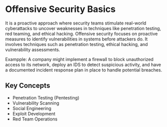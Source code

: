 # Offensive Security Basics

It is a proactive approach where security teams stimulate real-world cyberattacks to uncover weaknesses in techniques like penetration testing, red teaming, and ethical hacking.
Offensive security focuses on proactive measures to identify vulnerabilities in systems before attackers do. It involves techniques such as penetration testing, ethical hacking, and vulnerability assessments.

Exampple:
A company might implement a firewall to block unauthorized access to its network, deploy an IDS to detect suspicious activity, and have a documented incident response plan in place to handle potential breaches.

## Key Concepts
- Penetration Testing (Pentesting)
- Vulnerability Scanning
- Social Engineering
- Exploit Development
- Red Team Operations

